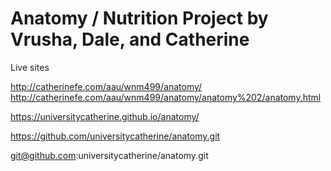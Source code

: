 # Anatomy / Nutrition Project by Vrusha, Dale, and Catherine

Live sites

http://catherinefe.com/aau/wnm499/anatomy/
http://catherinefe.com/aau/wnm499/anatomy/anatomy%202/anatomy.html

https://universitycatherine.github.io/anatomy/

https://github.com/universitycatherine/anatomy.git

git@github.com:universitycatherine/anatomy.git
